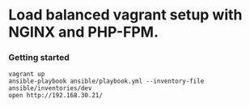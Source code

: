 # Load balanced vagrant setup with NGINX and PHP-FPM.

### Getting started

```
vagrant up
ansible-playbook ansible/playbook.yml --inventory-file ansible/inventories/dev
open http://192.168.30.21/
```
